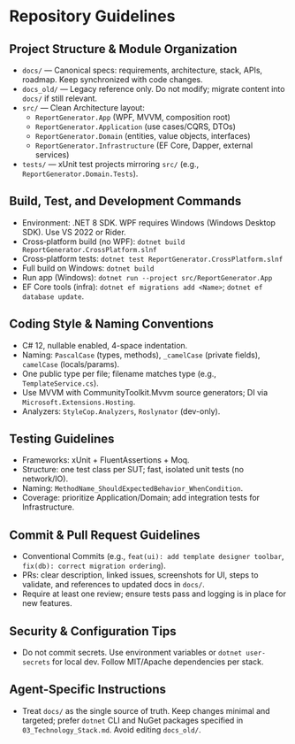 # Repository Guidelines

## Project Structure & Module Organization
- `docs/` — Canonical specs: requirements, architecture, stack, APIs, roadmap. Keep synchronized with code changes.
- `docs_old/` — Legacy reference only. Do not modify; migrate content into `docs/` if still relevant.
- `src/` — Clean Architecture layout:
  - `ReportGenerator.App` (WPF, MVVM, composition root)
  - `ReportGenerator.Application` (use cases/CQRS, DTOs)
  - `ReportGenerator.Domain` (entities, value objects, interfaces)
  - `ReportGenerator.Infrastructure` (EF Core, Dapper, external services)
- `tests/` — xUnit test projects mirroring `src/` (e.g., `ReportGenerator.Domain.Tests`).

## Build, Test, and Development Commands
- Environment: .NET 8 SDK. WPF requires Windows (Windows Desktop SDK). Use VS 2022 or Rider.
- Cross‑platform build (no WPF): `dotnet build ReportGenerator.CrossPlatform.slnf`
- Cross‑platform tests: `dotnet test ReportGenerator.CrossPlatform.slnf`
- Full build on Windows: `dotnet build`
- Run app (Windows): `dotnet run --project src/ReportGenerator.App`
- EF Core tools (infra): `dotnet ef migrations add <Name>`; `dotnet ef database update`.

## Coding Style & Naming Conventions
- C# 12, nullable enabled, 4-space indentation.
- Naming: `PascalCase` (types, methods), `_camelCase` (private fields), `camelCase` (locals/params).
- One public type per file; filename matches type (e.g., `TemplateService.cs`).
- Use MVVM with CommunityToolkit.Mvvm source generators; DI via `Microsoft.Extensions.Hosting`.
- Analyzers: `StyleCop.Analyzers`, `Roslynator` (dev-only).

## Testing Guidelines
- Frameworks: xUnit + FluentAssertions + Moq.
- Structure: one test class per SUT; fast, isolated unit tests (no network/IO).
- Naming: `MethodName_ShouldExpectedBehavior_WhenCondition`.
- Coverage: prioritize Application/Domain; add integration tests for Infrastructure.

## Commit & Pull Request Guidelines
- Conventional Commits (e.g., `feat(ui): add template designer toolbar`, `fix(db): correct migration ordering`).
- PRs: clear description, linked issues, screenshots for UI, steps to validate, and references to updated docs in `docs/`.
- Require at least one review; ensure tests pass and logging is in place for new features.

## Security & Configuration Tips
- Do not commit secrets. Use environment variables or `dotnet user-secrets` for local dev. Follow MIT/Apache dependencies per stack.

## Agent-Specific Instructions
- Treat `docs/` as the single source of truth. Keep changes minimal and targeted; prefer `dotnet` CLI and NuGet packages specified in `03_Technology_Stack.md`. Avoid editing `docs_old/`.

